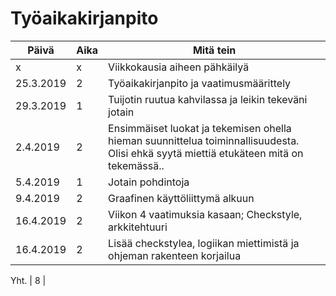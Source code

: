 # Työaikakirjanpito
Päivä | Aika | Mitä tein
------------|---|------------------------------------------
x |x | Viikkokausia aiheen pähkäilyä
25.3.2019 | 2 | Työaikakirjanpito ja vaatimusmäärittely
29.3.2019 | 1 | Tuijotin ruutua kahvilassa ja leikin tekeväni jotain
2.4.2019 | 2 | Ensimmäiset luokat ja tekemisen ohella hieman suunnittelua toiminnallisuudesta. Olisi ehkä syytä miettiä etukäteen mitä on tekemässä..
5.4.2019 | 1 | Jotain pohdintoja
9.4.2019 | 2 | Graafinen käyttöliittymä alkuun
16.4.2019 | 2 | Viikon 4 vaatimuksia kasaan; Checkstyle, arkkitehtuuri
16.4.2019 | 2 | Lisää checkstylea, logiikan miettimistä ja ohjeman rakenteen korjailua

Yht. | 8 |
